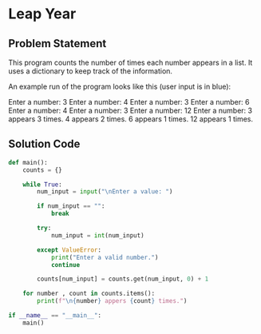 # Leap Year

## Problem Statement

This program counts the number of times each number appears in a list. It uses a dictionary to keep track of the information.

An example run of the program looks like this (user input is in blue):

Enter a number: 3 Enter a number: 4 Enter a number: 3 Enter a number: 6 Enter a number: 4 Enter a number: 3 Enter a number: 12 Enter a number: 3 appears 3 times. 4 appears 2 times. 6 appears 1 times. 12 appears 1 times.

## Solution Code

```python
def main():
    counts = {}

    while True:
        num_input = input("\nEnter a value: ")

        if num_input == "":
            break

        try:
            num_input = int(num_input)

        except ValueError:
            print("Enter a valid number.")
            continue

        counts[num_input] = counts.get(num_input, 0) + 1

    for number , count in counts.items():
        print(f"\n{number} appers {count} times.")

if __name__ == "__main__":
    main()

